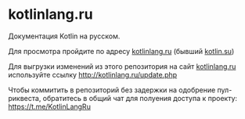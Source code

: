 # kotlinlang.ru
Документация Kotlin на русском.

Для просмотра пройдите по адресу [kotlinlang.ru](kotlinlang.ru) (бывший [kotlin.su](kotlin.su))

Для выгрузки изменений из этого репозитория на сайт [kotlinlang.ru](kotlinlang.ru) используйте ссылку http://kotlinlang.ru/update.php

Чтобы коммитить в репозиторий без задержки на одобрение пул-риквеста, обратитесь в общий чат для полуения доступа к проекту: https://t.me/KotlinLangRu
